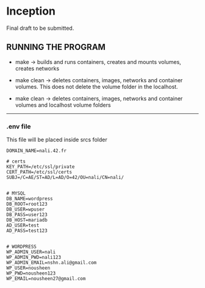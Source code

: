 # Inception
Final draft to be submitted.

## RUNNING THE PROGRAM

* make -> builds and runs containers, creates and mounts volumes, creates networks

* make clean -> deletes containers, images, networks and container volumes. This does not delete the volume folder in the localhost.

* make clean -> deletes containers, images, networks and container volumes and localhost volume folders

***

### .env file 
This file will be placed inside srcs folder
```
DOMAIN_NAME=nali.42.fr

# certs
KEY_PATH=/etc/ssl/private
CERT_PATH=/etc/ssl/certs
SUBJ=/C=AE/ST=AD/L=AD/O=42/OU=nali/CN=nali/


# MYSQL
DB_NAME=wordpress
DB_ROOT=root123
DB_USER=wpuser
DB_PASS=user123
DB_HOST=mariadb
AD_USER=test
AD_PASS=test123


# WORDPRESS
WP_ADMIN_USER=nali
WP_ADMIN_PWD=nali123
WP_ADMIN_EMAIL=nshn.ali@gmail.com
WP_USER=nousheen
WP_PWD=nousheen123
WP_EMAIL=nousheen27@gmail.com
```
